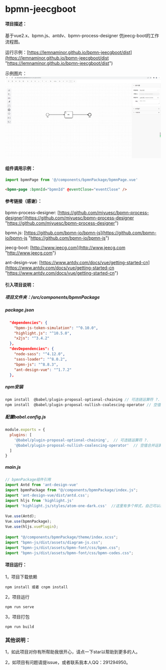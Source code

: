 # bpmn-jeecgboot

#### 项目描述：
基于vue2.x、bpmn.js、antdv、bpmn-process-designer 仿jeecg-boot的工作流程图。

运行示例：[https://lemnaminor.github.io/bpmn-jeecgboot/dist](https://lemnaminor.github.io/bpmn-jeecgboot/dist "https://lemnaminor.github.io/bpmn-jeecgboot/dist")

示例图片：![节点](./src/assets/demo01.png)

#### 组件调用示例：
```js
import bpmnPage from '@/components/bpmnPackage/bpmnPage.vue'
```
```html
<bpmn-page :bpmnId="bpmnId" @eventClose="eventClose" />
```

#### 参考链接（感谢）：
bpmn-process-designer: [https://github.com/miyuesc/bpmn-process-designer](https://github.com/miyuesc/bpmn-process-designer "https://github.com/miyuesc/bpmn-process-designer")

bpmn.js: [https://github.com/bpmn-io/bpmn-js](https://github.com/bpmn-io/bpmn-js "https://github.com/bpmn-io/bpmn-js")

jeecg-boot: [http://www.jeecg.com](http://www.jeecg.com "http://www.jeecg.com")

ant-design-vue: [https://www.antdv.com/docs/vue/getting-started-cn](https://www.antdv.com/docs/vue/getting-started-cn "https://www.antdv.com/docs/vue/getting-started-cn")

#### 引入项目说明：

##### 项目文件夹：/src/components/bpmnPackage

##### package.json
```json
  "dependencies": {
    "bpmn-js-token-simulation": "^0.10.0",
    "highlight.js": "^10.5.0",
    "x2js": "^3.4.2"
  },
  "devDependencies": {
    "node-sass": "^4.12.0",
    "sass-loader": "^8.0.2",
    "bpmn-js": "^8.8.3",
    "ant-design-vue": "^1.7.2"
  },
```


##### npm安装
```js
npm install  @babel/plugin-proposal-optional-chaining // 可选链运算符 ?.
npm install  @babel/plugin-proposal-nullish-coalescing-operator // 空值合并运算符 ??
```

##### 配置babel.config.js
```js
module.exports = {
  plugins: [
    '@babel/plugin-proposal-optional-chaining',  // 可选链运算符 ?.
    '@babel/plugin-proposal-nullish-coalescing-operator'  // 空值合并运算符 ??
  ]
}
```

##### main.js
```js
// bpmnPackage组件引用
import Antd from 'ant-design-vue'
import bpmnPackage from "@/components/bpmnPackage/index.js";
import 'ant-design-vue/dist/antd.css';
import hljs from 'highlight.js'
import 'highlight.js/styles/atom-one-dark.css'  //这里有多个样式，自己可以根据需要切换

Vue.use(Antd);
Vue.use(bpmnPackage);
Vue.use(hljs.vuePlugin);

import "@/components/bpmnPackage/theme/index.scss";
import "bpmn-js/dist/assets/diagram-js.css";
import "bpmn-js/dist/assets/bpmn-font/css/bpmn.css";
import "bpmn-js/dist/assets/bpmn-font/css/bpmn-codes.css";
```

#### 项目运行：
1，项目下载依赖
```
npm install 或者 cnpm install
```
2，项目运行
```
npm run serve
```
3，项目打包
```
npm run build
```

### 其他说明：
1，如此项目对你有所帮助我很开心，请点一下star以帮助到更多的人。

2，如项目有问题请提issue，或者联系我本人QQ：291294950。